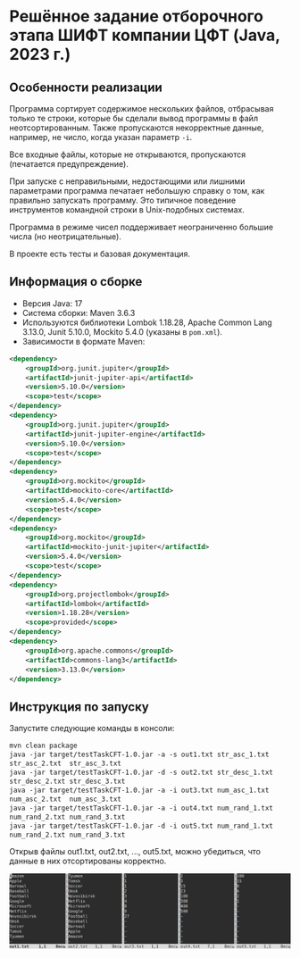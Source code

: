 # Решённое задание отборочного этапа ШИФТ компании ЦФТ (Java, 2023 г.)

## Особенности реализации

Программа сортирует содержимое нескольких файлов, отбрасывая только те строки, которые бы сделали вывод программы в файл неотсортированным.
Также пропускаются некорректные данные, например, не число, когда указан параметр `-i`.

Все входные файлы, которые не открываются, пропускаются (печатается предупреждение).

При запуске с неправильными, недостающими или лишними параметрами программа печатает небольшую справку о том, как правильно запускать программу.
Это типичное поведение инструментов командной строки в Unix-подобных системах.

Программа в режиме чисел поддерживает неограниченно большие числа (но неотрицательные).

В проекте есть тесты и базовая документация.

## Информация о сборке

- Версия Java: 17
- Система сборки: Maven 3.6.3
- Используются библиотеки Lombok 1.18.28, Apache Common Lang 3.13.0, Junit 5.10.0, Mockito 5.4.0 (указаны в `pom.xml`).
- Зависимости в формате Maven:

```xml
<dependency>
    <groupId>org.junit.jupiter</groupId>
    <artifactId>junit-jupiter-api</artifactId>
    <version>5.10.0</version>
    <scope>test</scope>
</dependency>
<dependency>
    <groupId>org.junit.jupiter</groupId>
    <artifactId>junit-jupiter-engine</artifactId>
    <version>5.10.0</version>
    <scope>test</scope>
</dependency>
<dependency>
    <groupId>org.mockito</groupId>
    <artifactId>mockito-core</artifactId>
    <version>5.4.0</version>
    <scope>test</scope>
</dependency>
<dependency>
    <groupId>org.mockito</groupId>
    <artifactId>mockito-junit-jupiter</artifactId>
    <version>5.4.0</version>
    <scope>test</scope>
</dependency>
<dependency>
    <groupId>org.projectlombok</groupId>
    <artifactId>lombok</artifactId>
    <version>1.18.28</version>
    <scope>provided</scope>
</dependency>
<dependency>
    <groupId>org.apache.commons</groupId>
    <artifactId>commons-lang3</artifactId>
    <version>3.13.0</version>
</dependency>
```


## Инструкция по запуску

Запустите следующие команды в консоли:

```
mvn clean package
java -jar target/testTaskCFT-1.0.jar -a -s out1.txt str_asc_1.txt  str_asc_2.txt  str_asc_3.txt
java -jar target/testTaskCFT-1.0.jar -d -s out2.txt str_desc_1.txt str_desc_2.txt str_desc_3.txt
java -jar target/testTaskCFT-1.0.jar -a -i out3.txt num_asc_1.txt  num_asc_2.txt  num_asc_3.txt
java -jar target/testTaskCFT-1.0.jar -a -i out4.txt num_rand_1.txt num_rand_2.txt num_rand_3.txt
java -jar target/testTaskCFT-1.0.jar -d -i out5.txt num_rand_1.txt num_rand_2.txt num_rand_3.txt
```

Открыв файлы out1.txt, out2.txt, ..., out5.txt, можно убедиться, что данные в них отсортированы корректно.

![program output](img/Example_output_files.png)

